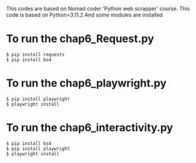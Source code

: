 This codes are based on Nomad coder 'Python web scrapper' course.
This code is based on Python=3.11.2
And some modules are installed

# To run the chap6_Request.py
```
$ pip install requests
$ pip install bs4
```
# To run the chap6_playwright.py
```
$ pip install playwright
$ playwright install
```

# To run the chap6_interactivity.py
```
$ pip install bs4
$ pip install playwright
$ playwright install
```
